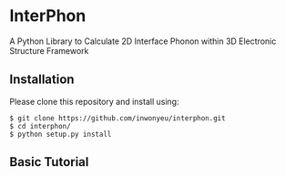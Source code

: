 # InterPhon

A Python Library to Calculate 2D Interface Phonon within 3D Electronic Structure Framework

## Installation

Please clone this repository and install using:

```
$ git clone https://github.com/inwonyeu/interphon.git
$ cd interphon/
$ python setup.py install
```

## Basic Tutorial
